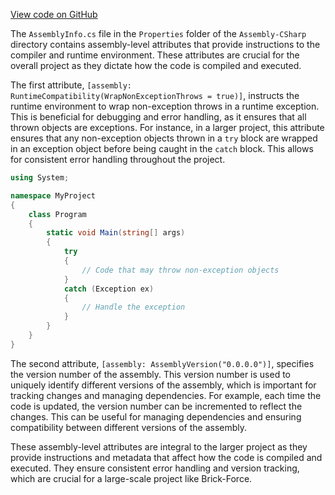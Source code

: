 [View code on GitHub](https://github.com/TieHaxJan/Brick-Force/.autodoc\docs\json\Assembly-CSharp\Properties)

The `AssemblyInfo.cs` file in the `Properties` folder of the `Assembly-CSharp` directory contains assembly-level attributes that provide instructions to the compiler and runtime environment. These attributes are crucial for the overall project as they dictate how the code is compiled and executed.

The first attribute, `[assembly: RuntimeCompatibility(WrapNonExceptionThrows = true)]`, instructs the runtime environment to wrap non-exception throws in a runtime exception. This is beneficial for debugging and error handling, as it ensures that all thrown objects are exceptions. For instance, in a larger project, this attribute ensures that any non-exception objects thrown in a `try` block are wrapped in an exception object before being caught in the `catch` block. This allows for consistent error handling throughout the project.

```csharp
using System;

namespace MyProject
{
    class Program
    {
        static void Main(string[] args)
        {
            try
            {
                // Code that may throw non-exception objects
            }
            catch (Exception ex)
            {
                // Handle the exception
            }
        }
    }
}
```

The second attribute, `[assembly: AssemblyVersion("0.0.0.0")]`, specifies the version number of the assembly. This version number is used to uniquely identify different versions of the assembly, which is important for tracking changes and managing dependencies. For example, each time the code is updated, the version number can be incremented to reflect the changes. This can be useful for managing dependencies and ensuring compatibility between different versions of the assembly.

These assembly-level attributes are integral to the larger project as they provide instructions and metadata that affect how the code is compiled and executed. They ensure consistent error handling and version tracking, which are crucial for a large-scale project like Brick-Force.
